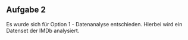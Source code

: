 ## Aufgabe 2

Es wurde sich für Option 1 - Datenanalyse entschieden.
Hierbei wird ein Datenset der IMDb analysiert.
